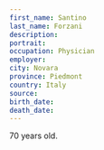 ```yaml
---
first_name: Santino
last_name: Forzani
description: 
portrait: 
occupation: Physician
employer: 
city: Novara
province: Piedmont
country: Italy
source: 
birth_date: 
death_date: 
---
```


70 years old.